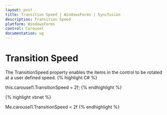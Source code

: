 ```yaml
---
layout: post
title: Transition Speed | WindowsForms | Syncfusion
description: Transition Speed
platform: WindowsForms
control: Carousel
documentation: ug
---
```


# Transition Speed

The TransitionSpeed property enables the items in the control to be rotated at a user defined speed. 
{% highlight C# %}


this.carousel1.TransitionSpeed = 2f;
{% endhighlight %}

{% highlight vbnet %}


Me.carousel1.TransitionSpeed = 2f
{% endhighlight %}


